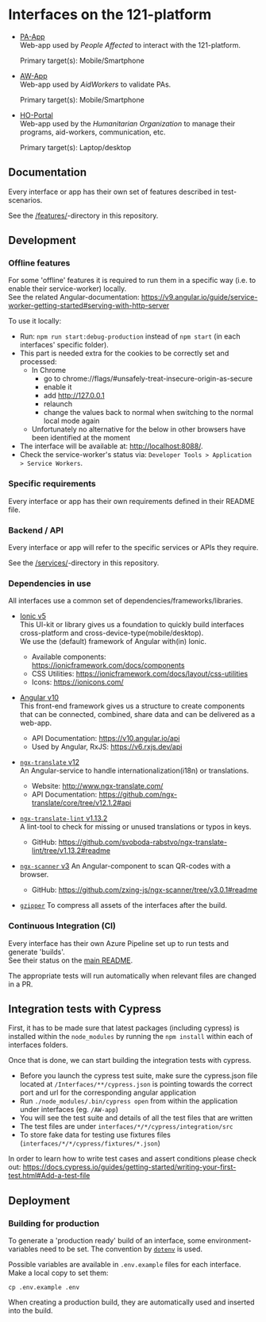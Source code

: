 # Interfaces on the 121-platform

- [PA-App](./PA-App/)  
  Web-app used by _People Affected_ to interact with the 121-platform.

  Primary target(s): Mobile/Smartphone

- [AW-App](./AW-App/)  
  Web-app used by _AidWorkers_ to validate PAs.

  Primary target(s): Mobile/Smartphone

- [HO-Portal](./HO-Portal/)  
  Web-app used by the _Humanitarian Organization_ to manage their programs, aid-workers, communication, etc.

  Primary target(s): Laptop/desktop

## Documentation

Every interface or app has their own set of features described in test-scenarios.

See the [/features/](../features/)-directory in this repository.

## Development

### Offline features

For some 'offline' features it is required to run them in a specific way (i.e. to enable their service-worker) locally.  
See the related Angular-documentation: <https://v9.angular.io/guide/service-worker-getting-started#serving-with-http-server>

To use it locally:

- Run: `npm run start:debug-production` instead of `npm start` (in each interfaces' specific folder).
- This part is needed extra for the cookies to be correctly set and processed:
  - In Chrome
    - go to chrome://flags/#unsafely-treat-insecure-origin-as-secure
    - enable it
    - add http://127.0.0.1
    - relaunch
    - change the values back to normal when switching to the normal local mode again
  -  Unfortunately no alternative for the below in other browsers have been identified at the moment
- The interface will be available at: <http://localhost:8088/>.
- Check the service-worker's status via: `Developer Tools > Application > Service Workers`.

### Specific requirements

Every interface or app has their own requirements defined in their README file.

### Backend / API

Every interface or app will refer to the specific services or APIs they require.

See the [/services/](../services/)-directory in this repository.

### Dependencies in use

All interfaces use a common set of dependencies/frameworks/libraries.

- [Ionic v5](https://ionicframework.com/docs/)  
  This UI-kit or library gives us a foundation to quickly build interfaces cross-platform and cross-device-type(mobile/desktop).  
  We use the (default) framework of Angular with(in) Ionic.

  - Available components: <https://ionicframework.com/docs/components>
  - CSS Utilities: <https://ionicframework.com/docs/layout/css-utilities>
  - Icons: <https://ionicons.com/>

- [Angular v10](https://v10.angular.io/docs)  
  This front-end framework gives us a structure to create components that can be connected, combined, share data and can be delivered as a web-app.

  - API Documentation: <https://v10.angular.io/api>
  - Used by Angular, RxJS: <https://v6.rxjs.dev/api>

- [`ngx-translate` v12](https://www.npmjs.com/package/@ngx-translate/core/v/12.1.2)  
  An Angular-service to handle internationalization(i18n) or translations.

  - Website: <http://www.ngx-translate.com/>
  - API Documentation: <https://github.com/ngx-translate/core/tree/v12.1.2#api>

- [`ngx-translate-lint` v1.13.2](https://www.npmjs.com/package/ngx-translate-lint/v/1.13.2)  
   A lint-tool to check for missing or unused translations or typos in keys.

  - GitHub: <https://github.com/svoboda-rabstvo/ngx-translate-lint/tree/v1.13.2#readme>

- [`ngx-scanner` v3](https://www.npmjs.com/package/@zxing/ngx-scanner/v/3.0.1)
  An Angular-component to scan QR-codes with a browser.

  - GitHub: <https://github.com/zxing-js/ngx-scanner/tree/v3.0.1#readme>

- [`gzipper`](https://www.npmjs.com/package/gzipper)
  To compress all assets of the interfaces after the build.

### Continuous Integration (CI)

Every interface has their own Azure Pipeline set up to run tests and generate 'builds'.  
See their status on the [main README](../README.md#status).

The appropriate tests will run automatically when relevant files are changed in a PR.

## Integration tests with Cypress

First, it has to be made sure that latest packages (including cypress) is installed within the `node_modules` by running the `npm install` within each of interfaces folders.

Once that is done, we can start building the integration tests with cypress.

- Before you launch the cypress test suite, make sure the cypress.json file located at `/Interfaces/**/cypress.json` is pointing towards the correct port and url for the corresponding angular application
- Run `./node_modules/.bin/cypress open` from within the application under interfaces (eg. `/AW-app`)
- You will see the test suite and details of all the test files that are written
- The test files are under `interfaces/*/*/cypress/integration/src`
- To store fake data for testing use fixtures files (`interfaces/*/*/cypress/fixtures/*.json`)

In order to learn how to write test cases and assert conditions please check out:
<https://docs.cypress.io/guides/getting-started/writing-your-first-test.html#Add-a-test-file>

## Deployment

### Building for production

To generate a 'production ready' build of an interface, some environment-variables need to be set.
The convention by [`dotenv`](https://www.npmjs.com/package/dotenv) is used.

Possible variables are available in `.env.example` files for each interface. Make a local copy to set them:

    cp .env.example .env

When creating a production build, they are automatically used and inserted into the build.
